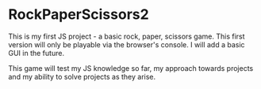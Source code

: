 # RockPaperScissors2

This is my first JS project - a basic rock, paper, scissors game. This first version will only be playable via the 
browser's console. I will add a basic GUI in the future. 

This game will test my JS knowledge so far, my approach towards projects and my ability to solve projects as they arise. 
